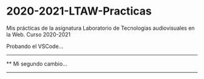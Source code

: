 # 2020-2021-LTAW-Practicas
Mis prácticas de la asignatura Laboratorio de Tecnologías audiovisuales en la Web. Curso 2020-2021

Probando el VSCode...

***********************
**  Mi segundo cambio...
************************
